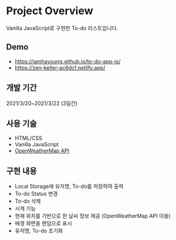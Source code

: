 # Project Overview

Vanilla JavaScript로 구현한 To-do 리스트입니다.

## Demo

* https://iamhayoung.github.io/to-do-app-js/
* https://zen-keller-ac6dcf.netlify.app/

## 개발 기간

2021/3/20~2021/3/22 (3일간)

## 사용 기술

* HTML/CSS
* Vanilla JavaScript
* <a href="https://openweathermap.org/api" target="_blank">OpenWeatherMap API</a>

## 구현 내용

* Local Storage에 유저명, To-do를 저장하여 출력
* To-do Status 변경
* To-do 삭제
* 시계 기능
* 현재 위치를 기반으로 한 날씨 정보 제공 (OpenWeatherMap API 이용)
* 배경 화면을 랜덤으로 표시
* 유저명, To-do 초기화

